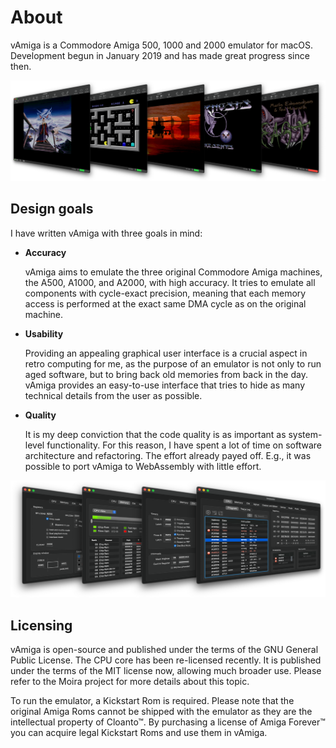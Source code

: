 # About

vAmiga is a Commodore Amiga 500, 1000 and 2000 emulator for macOS. Development begun in January 2019 and has made great progress since then.

![Screenshots](../images/va-games.png "vAmiga screenshots")

## Design goals 

I have written vAmiga with three goals in mind:

- **Accuracy**

  vAmiga aims to emulate the three original Commodore Amiga machines, the A500, A1000, and A2000, with high accuracy. It tries to emulate all components with cycle-exact precision, meaning that each memory access is performed at the exact same DMA cycle as on the original machine.

- **Usability**

  Providing an appealing graphical user interface is a crucial aspect in retro computing for me, as the purpose of an emulator is not only to run aged software, but to bring back old memories from back in the day. vAmiga provides an easy-to-use interface that tries to hide as many technical details from the user as possible.

- **Quality**

  It is my deep conviction that the code quality is as important as system-level functionality. For this reason, I have spent a lot of time on software architecture and refactoring. The effort already payed off. E.g., it was possible to port vAmiga to WebAssembly with little effort. 

![Inspectors](../images/va-inspectors.png "Inspector panels")

## Licensing

vAmiga is open-source and published under the terms of the GNU General Public License. The CPU core has been re-licensed recently. It is published under the terms of the MIT license now, allowing much broader use. Please refer to the Moira project for more details about this topic.

To run the emulator, a Kickstart Rom is required. Please note that the original Amiga Roms cannot be shipped with the emulator as they are the intellectual property of Cloanto™. By purchasing a license of Amiga Forever™ you can acquire legal Kickstart Roms and use them in vAmiga.
